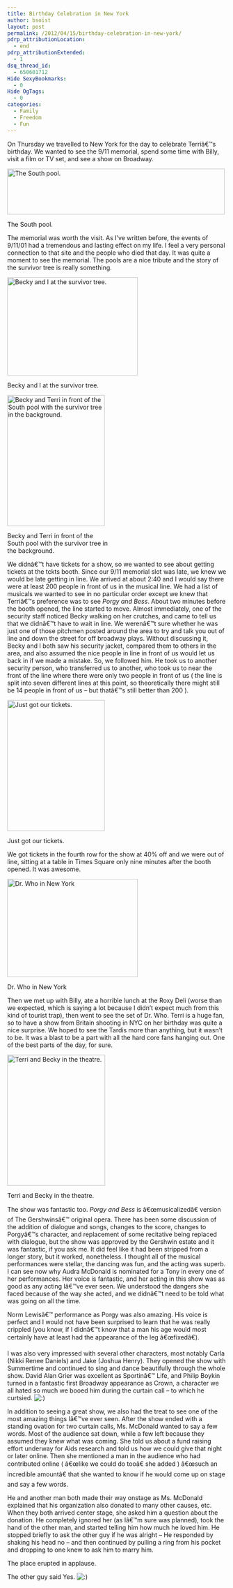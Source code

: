 ```yaml
---
title: Birthday Celebration in New York
author: bsoist
layout: post
permalink: /2012/04/15/birthday-celebration-in-new-york/
pdrp_attributionLocation:
  - end
pdrp_attributionExtended:
  - 1
dsq_thread_id:
  - 650601712
Hide SexyBookmarks:
  - 0
Hide OgTags:
  - 0
categories:
  - Family
  - Freedom
  - Fun
---
```

On Thursday we travelled to New York for the day to celebrate Terriâ€™s birthday. We wanted to see the 9/11 memorial, spend some time with Billy, visit a film or TV set, and see a show on Broadway.

<div id="attachment_5308" class="wp-caption aligncenter" style="width: 510px">
  <img class="size-full wp-image-5308" title="The South pool." src="http://media.soistmann.com/oped/wp-content/uploads/2012/04/7080708875_ba8de949dd.jpg" alt="The South pool." width="500" height="105" />
  
  <p class="wp-caption-text">
    The South pool.
  </p>
</div>

The memorial was worth the visit. As I&#8217;ve written before, the events of 9/11/01 had a tremendous and lasting effect on my life. I feel a very personal connection to that site and the people who died that day. It was quite a moment to see the memorial. The pools are a nice tribute and the story of the survivor tree is really something.

<div id="attachment_5304" class="wp-caption alignleft" style="width: 310px">
  <img class=" wp-image-5304 " title="Becky and I at the survivor tree." src="http://media.soistmann.com/oped/wp-content/uploads/2012/04/6934636800_49f0a5c675.jpg" alt="Becky and I at the survivor tree." width="300" height="225" />
  
  <p class="wp-caption-text">
    Becky and I at the survivor tree.
  </p>
</div>

<div id="attachment_5309" class="wp-caption alignright" style="width: 234px">
  <img class=" wp-image-5309 " title="Becky and Terri in front of the South pool with the survivor tree in the background." src="http://media.soistmann.com/oped/wp-content/uploads/2012/04/7080712709_769a051d44.jpg" alt="Becky and Terri in front of the South pool with the survivor tree in the background." width="224" height="300" />
  
  <p class="wp-caption-text">
    Becky and Terri in front of the South pool with the survivor tree in the background.
  </p>
</div>

We didnâ€™t have tickets for a show, so we wanted to see about getting tickets at the tckts booth. Since our 9/11 memorial slot was late, we knew we would be late getting in line. We arrived at about 2:40 and I would say there were at least 200 people in front of us in the musical line. We had a list of musicals we wanted to see in no particular order except we knew that Terriâ€™s preference was to see *Porgy and Bess*. About two minutes before the booth opened, the line started to move. Almost immediately, one of the security staff noticed Becky walking on her crutches, and came to tell us that we didnâ€™t have to wait in line. We werenâ€™t sure whether he was just one of those pitchmen posted around the area to try and talk you out of line and down the street for off broadway plays. Without discussing it, Becky and I both saw his security jacket, compared them to others in the area, and also assumed the nice people in line in front of us would let us back in if we made a mistake. So, we followed him. He took us to another security person, who transferred us to another, who took us to near the front of the line where there were only two people in front of us ( the line is split into seven different lines at this point, so theoretically there might still be 14 people in front of us &#8211; but thatâ€™s still better than 200 ).

<div id="attachment_5310" class="wp-caption alignleft" style="width: 234px">
  <img class=" wp-image-5310 " title="Just got our tickets." src="http://media.soistmann.com/oped/wp-content/uploads/2012/04/7080713773_1b35fbe6c0.jpg" alt="Just got our tickets." width="224" height="300" />
  
  <p class="wp-caption-text">
    Just got our tickets.
  </p>
</div>

We got tickets in the fourth row for the show at 40% off and we were out of line, sitting at a table in Times Square only nine minutes after the booth opened. It was awesome.

<div id="attachment_5312" class="wp-caption alignleft" style="width: 310px">
  <img class=" wp-image-5312 " title="Dr. Who in New York" src="http://media.soistmann.com/oped/wp-content/uploads/2012/04/7080719255_85de96c7db.jpg" alt="Dr. Who in New York" width="300" height="225" />
  
  <p class="wp-caption-text">
    Dr. Who in New York
  </p>
</div>

Then we met up with Billy, ate a horrible lunch at the Roxy Deli (worse than we expected, which is saying a lot because I didn&#8217;t expect much from this kind of tourist trap), then went to see the set of Dr. Who. Terri is a huge fan, so to have a show from Britain shooting in NYC on her birthday was quite a nice surprise. We hoped to see the Tardis more than anything, but it wasn&#8217;t to be. It was a blast to be a part with all the hard core fans hanging out. One of the best parts of the day, for sure.

<div id="attachment_5314" class="wp-caption alignleft" style="width: 235px">
  <img class=" wp-image-5314 " title="Terri and Becky in the theatre." src="http://media.soistmann.com/oped/wp-content/uploads/2012/04/7080720973_3724b94587.jpg" alt="Terri and Becky in the theatre." width="225" height="300" />
  
  <p class="wp-caption-text">
    Terri and Becky in the theatre.
  </p>
</div>

The show was fantastic too. *Porgy and Bess* is â€œmusicalizedâ€ version of The Gershwinsâ€™ original opera. There has been some discussion of the addition of dialogue and songs, changes to the score, changes to Porgyâ€™s character, and replacement of some recitative being replaced with dialogue, but the show was approved by the Gershwin estate and it was fantastic, if you ask me. It did feel like it had been stripped from a longer story, but it worked, nonetheless. I thought all of the musical performances were stellar, the dancing was fun, and the acting was superb. I can see now why Audra McDonald is nominated for a Tony in every one of her performances. Her voice is fantastic, and her acting in this show was as good as any acting Iâ€™ve ever seen. We understood the dangers she faced because of the way she acted, and we didnâ€™t need to be told what was going on all the time.

Norm Lewisâ€™ performance as Porgy was also amazing. His voice is perfect and I would not have been surprised to learn that he was really crippled (you know, if I didnâ€™t know that a man his age would most certainly have at least had the appearance of the leg â€œfixedâ€).

I was also very impressed with several other characters, most notably Carla (Nikki Renee Daniels) and Jake (Joshua Henry). They opened the show with Summertime and continued to sing and dance beautifully through the whole show. David Alan Grier was excellent as Sportinâ€™ Life, and Philip Boykin turned in a fantastic first Broadway appearance as Crown, a character we all hated so much we booed him during the curtain call &#8211; to which he curtsied. <img src='http://archive.whsjr.soistmann.com/oped/wp-includes/images/smilies/icon_smile.gif' alt=':)' class='wp-smiley' /> 

In addition to seeing a great show, we also had the treat to see one of the most amazing things Iâ€™ve ever seen. After the show ended with a standing ovation for two curtain calls, Ms. McDonald wanted to say a few words. Most of the audience sat down, while a few left because they assumed they knew what was coming. She told us about a fund raising effort underway for Aids research and told us how we could give that night or later online. Then she mentioned a man in the audience who had contributed online ( â€œlike we could do tooâ€ she added ) â€œsuch an incredible amountâ€ that she wanted to know if he would come up on stage and say a few words.

He and another man both made their way onstage as Ms. McDonald explained that his organization also donated to many other causes, etc. When they both arrived center stage, she asked him a question about the donation. He completely ignored her (as Iâ€™m sure was planned), took the hand of the other man, and started telling him how much he loved him. He stopped briefly to ask the other guy if he was alright &#8211; He responded by shaking his head no &#8211; and then continued by pulling a ring from his pocket and dropping to one knew to ask him to marry him.

The place erupted in applause.

The other guy said Yes. <img src='http://archive.whsjr.soistmann.com/oped/wp-includes/images/smilies/icon_smile.gif' alt=':)' class='wp-smiley' />